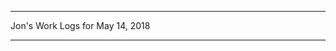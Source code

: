 *****************************************************************

Jon's Work Logs for May 14, 2018

*****************************************************************

